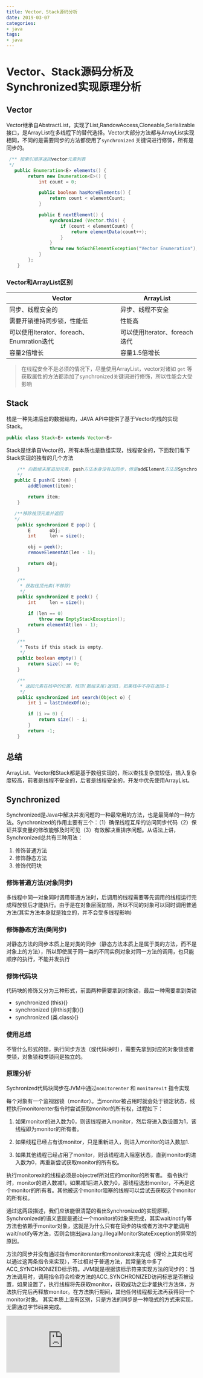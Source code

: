 ```yaml
---
title: Vector、Stack源码分析
date: 2019-03-07
categories:
- java
tags:
- java
---
```


 # Vector、Stack源码分析及Synchronized实现原理分析

## Vector

Vector继承自AbstractList，实现了List,RandowAccess,Cloneable,Serializable接口，是ArrayList在多线程下的替代选择。Vector大部分方法都与ArrayList实现相同，不同的是需要同步的方法都使用了`synchronized` 关键词进行修饰，所有是同步的。

<!--more-->

```java
 /** 按索引顺序返回vector元素列表
 */
   public Enumeration<E> elements() {
        return new Enumeration<E>() {
            int count = 0;

            public boolean hasMoreElements() {
                return count < elementCount;
            }

            public E nextElement() {
                synchronized (Vector.this) {
                    if (count < elementCount) {
                        return elementData(count++);
                    }
                }
                throw new NoSuchElementException("Vector Enumeration");
            }
        };
    }
```

### Vector和ArrayList区别

| Vector                            | ArrayList              |
| --------------------------------- | ---------------------- |
| 同步、线程安全的                          | 异步、线程不安全               |
| 需要开销维持同步锁，性能低                     | 性能高                    |
| 可以使用Iterator、foreach、Enumration迭代 | 可以使用Iterator、foreach迭代 |
| 容量2倍增长                            | 容量1.5倍增长               |

> 在线程安全不是必须的情况下，尽量使用ArrayList，vector对诸如 `get` 等获取属性的方法都添加了synchronized关键词进行修饰，所以性能会大受影响



## Stack

栈是一种先进后出的数据结构，JAVA API中提供了基于Vector的栈的实现Stack。

```java
public class Stack<E> extends Vector<E>
```

Stack是继承自Vector的，所有本质也是数组实现，线程安全的，下面我们看下Stack实现的独有的几个方法

```java
 	/** 向数组末尾追加元素，push方法本身没有加同步，但是addElement方法是Synchronized修饰的
 	*/
   public E push(E item) {
        addElement(item);

        return item;
    }

   /**移除栈顶元素并返回
   */
    public synchronized E pop() {
        E       obj;
        int     len = size();

        obj = peek();
        removeElementAt(len - 1);

        return obj;
    }

    /**
     * 获取栈顶元素(不移除)
     */
    public synchronized E peek() {
        int     len = size();

        if (len == 0)
            throw new EmptyStackException();
        return elementAt(len - 1);
    }

    /**
     * Tests if this stack is empty.
     */
    public boolean empty() {
        return size() == 0;
    }

    /**
     * 返回元素在栈中的位置，栈顶(数组末尾)返回1，如果栈中不存在返回-1
     */
    public synchronized int search(Object o) {
        int i = lastIndexOf(o);

        if (i >= 0) {
            return size() - i;
        }
        return -1;
    }
```

## 总结

ArrayList、Vector和Stack都是基于数组实现的，所以查找复杂度较低，插入复杂度较高，前者是线程不安全的，后者是线程安全的，开发中优先使用ArrayList。

## Synchronized

Synchronized是Java中解决并发问题的一种最常用的方法，也是最简单的一种方法。Synchronized的作用主要有三个：（1）确保线程互斥的访问同步代码（2）保证共享变量的修改能够及时可见（3）有效解决重排序问题。从语法上讲，Synchronized总共有三种用法：
1. 修饰普通方法
2. 修饰静态方法
3. 修饰代码块

###  修饰普通方法(对象同步)

多线程中同一对象同时调用普通方法时，后调用的线程需要等先调用的线程运行完成释放锁后才能执行。由于是在对象层面加锁，所以不同的对象可以同时调用普通方法(其实方法本身就是独立的，并不会受多线程影响)

### 修饰静态方法(类同步)

对静态方法的同步本质上是对类的同步（静态方法本质上是属于类的方法，而不是对象上的方法），所以即使属于同一类的不同实例对象对同一方法的调用，也只能顺序的执行，不能并发执行

### 修饰代码块

代码块的修饰又分为三种形式，前面两种需要拿到对象锁，最后一种需要拿到类锁
- synchronized (this){}
- synchronized (非this对象){}
- synchronized (类.class){}

### 使用总结

不管什么形式的锁，执行同步方法（或代码块时），需要先拿到对应的对象锁或者类锁，对象锁和类锁间是独立的。

### 原理分析

Sychronized代码块同步在JVM中通过`monitorenter` 和 `monitorexit` 指令实现

每个对象有一个监视器锁（monitor）。当monitor被占用时就会处于锁定状态，线程执行monitorenter指令时尝试获取monitor的所有权，过程如下：
1. 如果monitor的进入数为0，则该线程进入monitor，然后将进入数设置为1，该线程即为monitor的所有者。

2. 如果线程已经占有该monitor，只是重新进入，则进入monitor的进入数加1.

3. 如果其他线程已经占用了monitor，则该线程进入阻塞状态，直到monitor的进入数为0，再重新尝试获取monitor的所有权。

执行monitorexit的线程必须是objectref所对应的monitor的所有者。
指令执行时，monitor的进入数减1，如果减1后进入数为0，那线程退出monitor，不再是这个monitor的所有者。其他被这个monitor阻塞的线程可以尝试去获取这个monitor的所有权。

通过这两段描述，我们应该能很清楚的看出Synchronized的实现原理，Synchronized的语义底层是通过一个monitor的对象来完成，其实wait/notify等方法也依赖于monitor对象，这就是为什么只有在同步的块或者方法中才能调用wait/notify等方法，否则会抛出java.lang.IllegalMonitorStateException的异常的原因。 

方法的同步并没有通过指令monitorenter和monitorexit来完成（理论上其实也可以通过这两条指令来实现），不过相对于普通方法，其常量池中多了ACC_SYNCHRONIZED标示符。JVM就是根据该标示符来实现方法的同步的：当方法调用时，调用指令将会检查方法的ACC_SYNCHRONIZED访问标志是否被设置，如果设置了，执行线程将先获取monitor，获取成功之后才能执行方法体，方法执行完后再释放monitor。在方法执行期间，其他任何线程都无法再获得同一个monitor对象。 其实本质上没有区别，只是方法的同步是一种隐式的方式来实现，无需通过字节码来完成。

![Synchronized参考](http://www.cnblogs.com/paddix/p/5367116.html)
